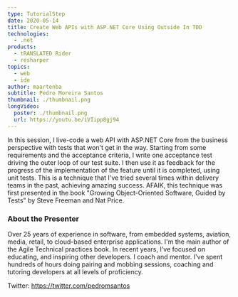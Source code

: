 ```yaml
---
type: TutorialStep
date: 2020-05-14
title: Create Web APIs with ASP.NET Core Using Outside In TDD
technologies:
  - .net
products:
  - tRANSLATED Rider
  - resharper
topics:
  - web
  - ide
author: maartenba
subtitle: Pedro Moreira Santos
thumbnail: ./thumbnail.png
longVideo:
  poster: ./thumbnail.png
  url: https://youtu.be/iVIipp8gj94
---
```


In this session, I live-code a web API with ASP.NET Core from the business perspective with tests that won't get in the way. Starting from some requirements and the acceptance criteria, I write one acceptance test driving the outer loop of our test suite. I then use it as feedback for the progress of the implementation of the feature until it is completed, using unit tests. This is a technique that I've tried several times within delivery teams in the past, achieving amazing success. AFAIK, this technique was first presented in the book "Growing Object-Oriented Software, Guided by Tests" by Steve Freeman and Nat Price.

### About the Presenter

Over 25 years of experience in software, from embedded systems, aviation, media, retail, to cloud-based enterprise applications. I'm the main author of the Agile Technical practices book. In recent years, I've focused on educating, and inspiring other developers. I coach and mentor. I've spent hundreds of hours doing pairing and mobbing sessions, coaching and tutoring developers at all levels of proficiency.

Twitter: https://twitter.com/pedromsantos